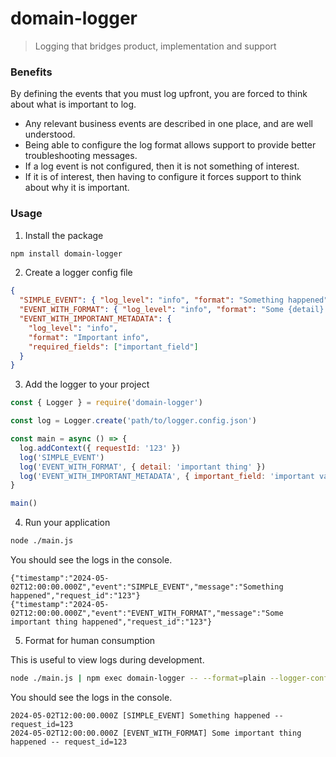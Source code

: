 # domain-logger

> Logging that bridges product, implementation and support

### Benefits

By defining the events that you must log upfront, you are forced to think about what is important to log.

- Any relevant business events are described in one place, and are well understood.
- Being able to configure the log format allows support to provide better troubleshooting messages.
- If a log event is not configured, then it is not something of interest.
- If it is of interest, then having to configure it forces support to think about why it is important.

### Usage

1. Install the package

```bash
npm install domain-logger
```

2. Create a logger config file

```json
{
  "SIMPLE_EVENT": { "log_level": "info", "format": "Something happened" },
  "EVENT_WITH_FORMAT": { "log_level": "info", "format": "Some {detail} happened" },
  "EVENT_WITH_IMPORTANT_METADATA": {
    "log_level": "info",
    "format": "Important info",
    "required_fields": ["important_field"]
  }
}
```

3. Add the logger to your project

```javascript
const { Logger } = require('domain-logger')

const log = Logger.create('path/to/logger.config.json')

const main = async () => {
  log.addContext({ requestId: '123' })
  log('SIMPLE_EVENT')
  log('EVENT_WITH_FORMAT', { detail: 'important thing' })
  log('EVENT_WITH_IMPORTANT_METADATA', { important_field: 'important value' })
}

main()
```

4. Run your application

```bash
node ./main.js
```

You should see the logs in the console.

```
{"timestamp":"2024-05-02T12:00:00.000Z","event":"SIMPLE_EVENT","message":"Something happened","request_id":"123"}
{"timestamp":"2024-05-02T12:00:00.000Z","event":"EVENT_WITH_FORMAT","message":"Some important thing happened","request_id":"123"}
```

5. Format for human consumption

This is useful to view logs during development.

```bash
node ./main.js | npm exec domain-logger -- --format=plain --logger-config=./logger.config.json
```

You should see the logs in the console.

```
2024-05-02T12:00:00.000Z [SIMPLE_EVENT] Something happened -- request_id=123
2024-05-02T12:00:00.000Z [EVENT_WITH_FORMAT] Some important thing happened -- request_id=123
```
